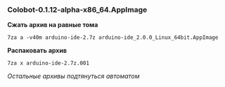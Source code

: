 ### Colobot-0.1.12-alpha-x86_64.AppImage

**Сжать архив на равные тома**

`7za a -v40m arduino-ide-2.7z arduino-ide_2.0.0_Linux_64bit.AppImage`

**Распаковать архив**

`7za x arduino-ide-2.7z.001`

*Остальные архивы подтянуться автоматом*